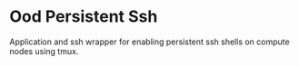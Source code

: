 # Ood Persistent Ssh 
Application and ssh wrapper for enabling persistent ssh shells on compute nodes using tmux. 
